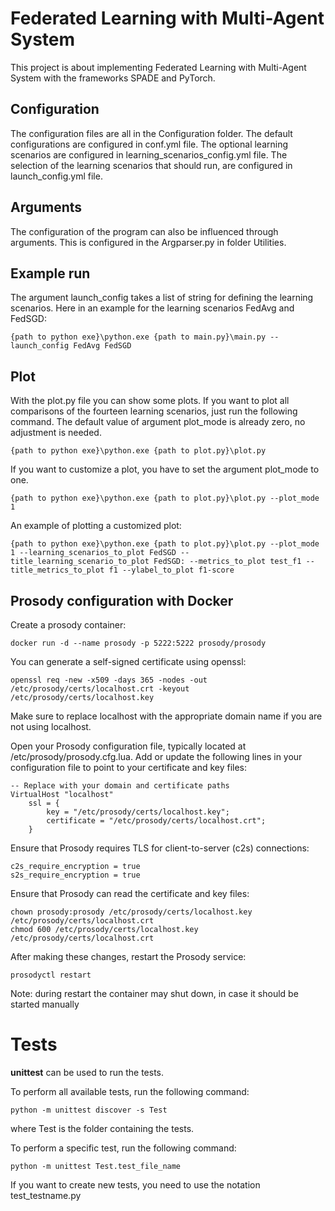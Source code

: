# Federated Learning with Multi-Agent System

This project is about implementing Federated Learning with Multi-Agent System with the frameworks SPADE and PyTorch.

## Configuration
The configuration files are all in the Configuration folder.
The default configurations are configured in conf.yml file.
The optional learning scenarios are configured in learning_scenarios_config.yml file.
The selection of the learning scenarios that should run, are configured in launch_config.yml file.

## Arguments
The configuration of the program can also be influenced through arguments. 
This is configured in the Argparser.py in folder Utilities.

## Example run
The argument launch_config takes a list of string for defining the learning scenarios.
Here in an example for the learning scenarios FedAvg and FedSGD:
```
{path to python exe}\python.exe {path to main.py}\main.py --launch_config FedAvg FedSGD
```

## Plot
With the plot.py file you can show some plots.
If you want to plot all comparisons of the fourteen learning scenarios, just run the following command. The default value of argument plot_mode is already zero, no adjustment is needed.
```
{path to python exe}\python.exe {path to plot.py}\plot.py
```
If you want to customize a plot, you have to set the argument plot_mode to one.
```
{path to python exe}\python.exe {path to plot.py}\plot.py --plot_mode 1
```
An example of plotting a customized plot:
```
{path to python exe}\python.exe {path to plot.py}\plot.py --plot_mode 1 --learning_scenarios_to_plot FedSGD --title_learning_scenario_to_plot FedSGD: --metrics_to_plot test_f1 --title_metrics_to_plot f1 --ylabel_to_plot f1-score 
```

## Prosody configuration with Docker 

Create a prosody container:
```
docker run -d --name prosody -p 5222:5222 prosody/prosody
```


You can generate a self-signed certificate using openssl:
```
openssl req -new -x509 -days 365 -nodes -out /etc/prosody/certs/localhost.crt -keyout /etc/prosody/certs/localhost.key
```
Make sure to replace localhost with the appropriate domain name if you are not using localhost.

Open your Prosody configuration file, typically located at /etc/prosody/prosody.cfg.lua.
Add or update the following lines in your configuration file to point to your certificate and key files:
```
-- Replace with your domain and certificate paths
VirtualHost "localhost"
    ssl = {
        key = "/etc/prosody/certs/localhost.key";
        certificate = "/etc/prosody/certs/localhost.crt";
    }
```

Ensure that Prosody requires TLS for client-to-server (c2s) connections:
```
c2s_require_encryption = true
s2s_require_encryption = true
```

Ensure that Prosody can read the certificate and key files:
```
chown prosody:prosody /etc/prosody/certs/localhost.key /etc/prosody/certs/localhost.crt
chmod 600 /etc/prosody/certs/localhost.key /etc/prosody/certs/localhost.crt
```
After making these changes, restart the Prosody service:
```
prosodyctl restart
```

Note: during restart the container may shut down, in case it should be started manually


# Tests

**unittest** can be used to run the tests. 

To perform all available tests, run the following command:
```
python -m unittest discover -s Test 
```
where Test is the folder containing the tests.

To perform a specific test, run the following command:
```
python -m unittest Test.test_file_name
```

If you want to create new tests, you need to use the notation test_testname.py 

